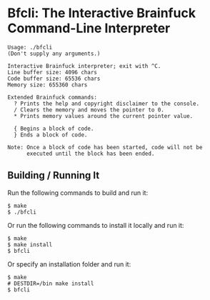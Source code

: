 # Bfcli: The Interactive Brainfuck Command-Line Interpreter

```
Usage: ./bfcli
(Don't supply any arguments.)

Interactive Brainfuck interpreter; exit with ^C.
Line buffer size: 4096 chars
Code buffer size: 65536 chars
Memory size: 655360 chars

Extended Brainfuck commands:
  ? Prints the help and copyright disclaimer to the console.
  / Clears the memory and moves the pointer to 0.
  * Prints memory values around the current pointer value.
  
  { Begins a block of code.
  } Ends a block of code.

Note: Once a block of code has been started, code will not be
      executed until the block has been ended.
```

## Building / Running It
Run the following commands to build and run it:

```
$ make
$ ./bfcli
```

Or run the following commands to install it locally and run it:

```
$ make
$ make install
$ bfcli
```

Or specify an installation folder and run it:

```
$ make
# DESTDIR=/bin make install
$ bfcli
```

